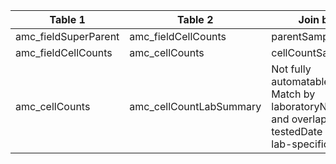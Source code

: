 |Table 1|Table 2|Join by|
|--------------------|-----------------------|-----------------------------------|
|amc_fieldSuperParent|amc_fieldCellCounts|parentSampleID|
|amc_fieldCellCounts|amc_cellCounts|cellCountSampleID|
|amc_cellCounts|amc_cellCountLabSummary|Not fully automatable: Match by laboratoryName and overlap of testedDate with lab-specific dates|
